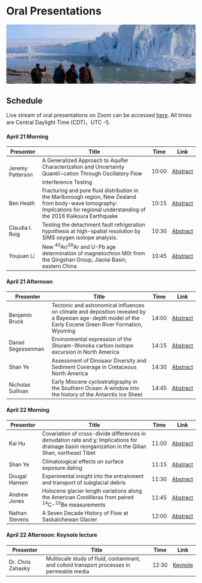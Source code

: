 # Oral Presentations

![welcome_img2](../../img/uw_geo2.jpeg)

## Schedule

Live stream of oral presentations on Zoom can be accessed [here](https://uwmadison.zoom.us/meeting#/test11111). All times are Central Daylight Time (CDT)，UTC -5.

#### April 21 Morning

| Presenter   | Title       | Time  | Link |
| ----------- | ----------- |-------|------|
| Jeremy Patterson  | A Generalized Approach to Aquifer Characterization and Uncertainty Quantiï¬cation Through Oscillatory Flow Interference Testing | 10:00 | [Abstract](https://wisc-geo-symposium21.github.io/pages/oral/jpatterson)|
| Ben Heath  | Fracturing and pore fluid distribution in the Marlborough region, New Zealand from body-wave tomography: Implications for regional understanding of the 2016 Kaikoura Earthquake | 10:15 | [Abstract](https://wisc-geo-symposium21.github.io/pages/oral/bheath)|
| Claudia I. Roig | Testing the detachment fault refrigeration hypothesis at high-spatial resolution by SIMS oxygen isotope analysis. | 10:30 | [Abstract](https://wisc-geo-symposium21.github.io/pages/oral/croig)|
| Youjuan Li  | New <sup>40</sup>Ar/<sup>39</sup>Ar and U-Pb age determination of magnetochron M0r from the Qingshan Group, Jiaolai Basin, eastern China | 10:45 | [Abstract](https://wisc-geo-symposium21.github.io/pages/oral/yli)|

#### April 21 Afternoon

| Presenter   | Title       | Time  | Link |
| ----------- | ----------- |-------|------|
| Benjamin Bruck  | Tectonic and astronomical influences on climate and deposition revealed by a Bayesian age-depth model of the Early Eocene Green River Formation, Wyoming | 14:00 | [Abstract](https://wisc-geo-symposium21.github.io/pages/oral/bbruck)|
| Daniel Segessenman  | Environmental expression of the Shuram-Wonoka carbon isotope excursion in North America | 14:15 | [Abstract](https://wisc-geo-symposium21.github.io/pages/oral/dsegessenman)|
| Shan Ye  | Assessment of Dinosaur Diversity and Sediment Coverage in Cretaceous North America | 14:30 | [Abstract](https://wisc-geo-symposium21.github.io/pages/oral/yeshan)|
| Nicholas Sullivan | Early Miocene cyclostratigraphy in the Southern Ocean: A window into the history of the Antarctic Ice Sheet | 14:45 | [Abstract](https://wisc-geo-symposium21.github.io/pages/oral/nsullivan)|

#### April 22 Morning

| Presenter   | Title       | Time  | Link |
| ----------- | ----------- |-------|------|
| Kai Hu   | Covariation of cross-divide differences in denudation rate and χ: Implications for drainage basin reorganization in the Qilian Shan, northeast Tibet | 11:00 | [Abstract](https://wisc-geo-symposium21.github.io/pages/oral/khu)|
| Shan Ye  | Climatological effects on surface exposure dating | 11:15 | [Abstract](https://wisc-geo-symposium21.github.io/pages/oral/sye)|
| Dougal Hansen  | Experimental insight into the entrainment and transport of subglacial debris | 11:30 | [Abstract](https://wisc-geo-symposium21.github.io/pages/oral/dhansen)|
| Andrew Jones  | Holocene glacier length variations along the American Cordilleras from paired <sup>14</sup>C-<sup>10</sup>Be measurements | 11:45 | [Abstract](https://wisc-geo-symposium21.github.io/pages/oral/ajones)|
| Nathan Stevens  | A Seven Decade History of Flow at Saskatchewan Glacier | 12:00 | [Abstract](https://wisc-geo-symposium21.github.io/pages/oral/nstevens)|

#### April 22 Afternoon: Keynote lecture

| Presenter   | Title       | Time  | Link |
| ----------- | ----------- |-------|------|
|Dr. Chris Zahasky|Multiscale study of fluid, contaminant, and colloid transport processes in permeable media|12:30|[Keynote](https://wisc-geo-symposium21.github.io/pages/keynote)|
